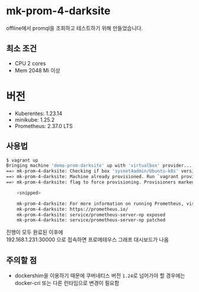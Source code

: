 # mk-prom-4-darksite 
offline에서 promql을 조회하고 테스트하기 위해 만들었습니다. </br>

## 최소 조건 
- CPU 2 cores
- Mem 2048 Mi 이상 

# 버전 
- Kuberentes: 1.23.14
- minikube: 1.25.2
- Prometheus: 2.37.0 LTS

## 사용법
```bash
$ vagrant up
Bringing machine 'demo-prom-darksite' up with 'virtualbox' provider...
==> mk-prom-4-darksite: Checking if box 'sysnet4admin/Ubuntu-k8s' version '0.7.1' is up to date...
==> mk-prom-4-darksite: Machine already provisioned. Run `vagrant provision` or use the `--provision`
==> mk-prom-4-darksite: flag to force provisioning. Provisioners marked to run always will still run.

    <snipped>

    mk-prom-4-darksite: For more information on running Prometheus, visit:
    mk-prom-4-darksite: https://prometheus.io/
    mk-prom-4-darksite: service/prometheus-server-np exposed
    mk-prom-4-darksite: service/prometheus-server-np patched
```
진행이 모두 완료된 이후에 </br>
192.168.1.231:30000 으로 접속하면 프로메테우스 그래프 대시보드가 나옴 

## 주의할 점 
- dockershim을 이용하기 때문에 쿠버네티스 버전 `1.24`로 넘어가야 할 경우에는 docker-cri 또는 다른 런타임으로 변경이 필요함 
